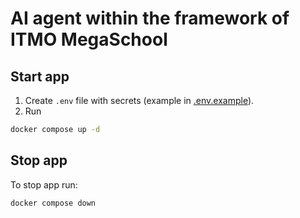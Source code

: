 # AI agent within the framework of ITMO MegaSchool

## Start app

1. Create `.env` file with secrets (example in [.env.example](.env.example)).
2. Run

```cmd
docker compose up -d
```

## Stop app

To stop app run:

```cmd
docker compose down
```
